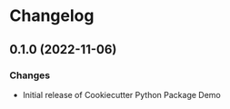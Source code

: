 # Changelog

## 0.1.0 (2022-11-06)

### Changes

-   Initial release of Cookiecutter Python Package Demo
